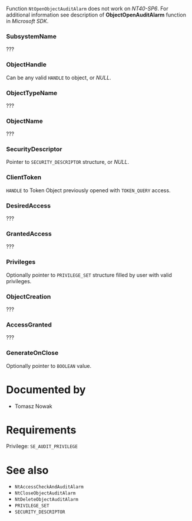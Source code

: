 Function `NtOpenObjectAuditAlarm` does not work on *NT40-SP6*. For additional information see description of **ObjectOpenAuditAlarm** function in *Microsoft SDK*.

### SubsystemName

???

### ObjectHandle

Can be any valid `HANDLE` to object, or *NULL*.

### ObjectTypeName

???

### ObjectName

???

### SecurityDescriptor

Pointer to `SECURITY_DESCRIPTOR` structure, or *NULL*.

### ClientToken

`HANDLE` to Token Object previously opened with `TOKEN_QUERY` access.

### DesiredAccess

???

### GrantedAccess

???

### Privileges

Optionally pointer to `PRIVILEGE_SET` structure filled by user with valid privileges.

### ObjectCreation

???

### AccessGranted

???

### GenerateOnClose

Optionally pointer to `BOOLEAN` value.

# Documented by

* Tomasz Nowak

# Requirements

Privilege: `SE_AUDIT_PRIVILEGE`

# See also

* `NtAccessCheckAndAuditAlarm`
* `NtCloseObjectAuditAlarm`
* `NtDeleteObjectAuditAlarm`
* `PRIVILEGE_SET`
* `SECURITY_DESCRIPTOR`
